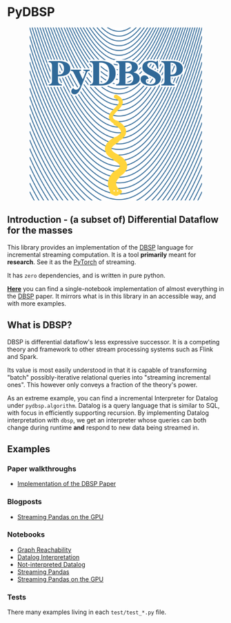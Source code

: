 # PyDBSP
<div align="center">
<a href="/assets/" />
<img src="/assets/logo.svg" width=400px" />
</a>
</div>

## Introduction - (a subset of) Differential Dataflow for the masses
This library provides an implementation of the [DBSP](https://arxiv.org/pdf/2203.16684) language for incremental streaming
computation. It is a tool **primarily** meant for **research**. See it as the [PyTorch](https://github.com/pytorch/pytorch) of streaming.

It has `zero` dependencies, and is written in pure python.

[**Here**](https://github.com/brurucy/dbsp-from-scratch/blob/master/dbsp_paper_walkthrough_implementation.ipynb) you can find a single-notebook implementation of almost everything in 
the [DBSP](https://arxiv.org/pdf/2203.16684) paper. It mirrors what is in this library in an accessible way, and with more examples.

## What is DBSP? 
DBSP is differential dataflow's less expressive successor. It is a competing theory and framework to other stream processing systems 
such as Flink and Spark.

Its value is most easily understood in that it is capable of transforming "batch" possibly-iterative relational queries 
into "streaming incremental ones". This however only conveys a fraction of the theory's power. 

As an extreme example, you can find a incremental Interpreter for Datalog under `pydbsp.algorithm`. Datalog is a query language that is 
similar to SQL, with focus in efficiently supporting recursion. By implementing Datalog interpretation with `dbsp`, we get an interpreter
whose queries can both change during runtime __and__ respond to new data being streamed in.

## Examples 

### Paper walkthroughs

* [Implementation of the DBSP Paper](https://github.com/brurucy/dbsp-from-scratch)

### Blogposts

* [Streaming Pandas on the GPU](https://www.feldera.com/blog/gpu-stream-dbsp)

### Notebooks

* [Graph Reachability](notebooks/benchmark.ipynb)
* [Datalog Interpretation](notebooks/datalog.ipynb)
* [Not-interpreted Datalog](notebooks/rdfs.ipynb)
* [Streaming Pandas](notebooks/readme.ipynb)
* [Streaming Pandas on the GPU](notebooks/readme_gpu.ipynb)

### Tests

There many examples living in each `test/test_*.py` file.
